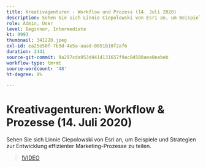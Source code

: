 ```yaml
---
title: Kreativagenturen - Workflow und Prozess (14. Juli 2020)
description: Sehen Sie sich Linnie Ciepolowski von Esri an, um Beispiele und Strategien zur Entwicklung effizienter Marketing-Prozesse zu teilen.
role: Admin, User
level: Beginner, Intermediate
kt: 9993
thumbnail: 341220.jpeg
exl-id: ea25e50f-7b3d-4e5a-aaad-0851b10f2af6
duration: 2441
source-git-commit: 9a297cda953d4414131657f9ac84580aea0eabeb
workflow-type: tm+mt
source-wordcount: '48'
ht-degree: 0%

---
```


# Kreativagenturen: Workflow &amp; Prozesse (14. Juli 2020)

Sehen Sie sich Linnie Ciepolowski von Esri an, um Beispiele und Strategien zur Entwicklung effizienter Marketing-Prozesse zu teilen.

>[!VIDEO](https://video.tv.adobe.com/v/341220/?quality=12&learn=on)
